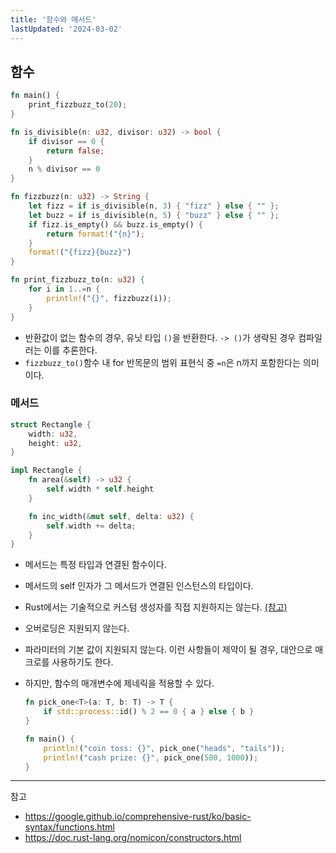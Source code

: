 ```yaml
---
title: '함수와 메서드'
lastUpdated: '2024-03-02'
---
```


## 함수

```rust
fn main() {
    print_fizzbuzz_to(20);
}

fn is_divisible(n: u32, divisor: u32) -> bool {
    if divisor == 0 {
        return false;
    }
    n % divisor == 0
}

fn fizzbuzz(n: u32) -> String {
    let fizz = if is_divisible(n, 3) { "fizz" } else { "" };
    let buzz = if is_divisible(n, 5) { "buzz" } else { "" };
    if fizz.is_empty() && buzz.is_empty() {
        return format!("{n}");
    }
    format!("{fizz}{buzz}")
}

fn print_fizzbuzz_to(n: u32) {
    for i in 1..=n {
        println!("{}", fizzbuzz(i));
    }
}
```

- 반환값이 없는 함수의 경우, 유닛 타입 `()`을 반환한다. `-> ()`가 생략된 경우 컴파일러는 이를 추론한다.
- `fizzbuzz_to()`함수 내 for 반목문의 범위 표현식 중 `=n`은 n까지 포함한다는 의미이다.

### 메서드

```rust
struct Rectangle {
    width: u32,
    height: u32,
}

impl Rectangle {
    fn area(&self) -> u32 {
        self.width * self.height
    }

    fn inc_width(&mut self, delta: u32) {
        self.width += delta;
    }
}
```

- 메서드는 특정 타입과 연결된 함수이다.
- 메서드의 self 인자가 그 메서드가 연결된 인스턴스의 타입이다.
- Rust에서는 기술적으로 커스텀 생성자를 직접 지원하지는 않는다. [(참고)](https://doc.rust-lang.org/nomicon/constructors.html)
- 오버로딩은 지원되지 않는다.
- 파라미터의 기본 값이 지원되지 않는다. 이런 사항들이 제약이 될 경우, 대안으로 매크로를 사용하기도 한다.
- 하지만, 함수의 매개변수에 제네릭을 적용할 수 있다.
  
    ```rust
    fn pick_one<T>(a: T, b: T) -> T {
        if std::process::id() % 2 == 0 { a } else { b }
    }

    fn main() {
        println!("coin toss: {}", pick_one("heads", "tails"));
        println!("cash prize: {}", pick_one(500, 1000));
    }
    ```

---
참고
- https://google.github.io/comprehensive-rust/ko/basic-syntax/functions.html
- https://doc.rust-lang.org/nomicon/constructors.html